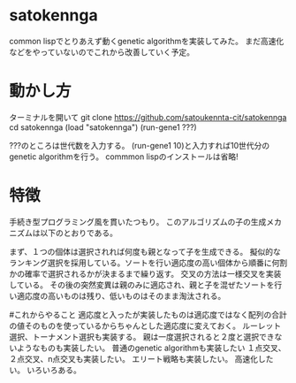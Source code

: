 # satokennga
common lispでとりあえず動くgenetic algorithmを実装してみた。
まだ高速化などをやっていないのでこれから改善していく予定。

# 動かし方  
ターミナルを開いて
git clone https://github.com/satoukennta-cit/satokennga
cd satokennga
(load "satokennga")
(run-gene1 ???)

???のところは世代数を入力する。
(run-gene1 10)と入力すれば10世代分のgenetic algorithmを行う。
commmon lispのインストールは省略!

# 特徴
手続き型プログラミング風を貫いたつもり。
このアルゴリズムの子の生成メカニズムは以下のとおりである。

まず、１つの個体は選択されれば何度も親となって子を生成できる。
擬似的なランキング選択を採用している。ソートを行い適応度の高い個体から順番に何割かの確率で選択されるかが決まるまで繰り返す。
交叉の方法は一様交叉を実装している。
その後の突然変異は親のみに適応され、親と子を混ぜたソートを行い適応度の高いものは残り、低いものはそのまま淘汰される。

#これからやること
適応度と入ったが実装したものは適応度ではなく配列の合計の値そのものを使っているからちゃんとした適応度に変えておく。
ルーレット選択、トーナメント選択も実装する。
親は一度選択されると２度と選択できないようなものも実装したい。
普通のgenetic algorithmも実装したい
１点交叉、２点交叉、n点交叉も実装したい。
エリート戦略も実装したい。
高速化したい。
いろいろある。


